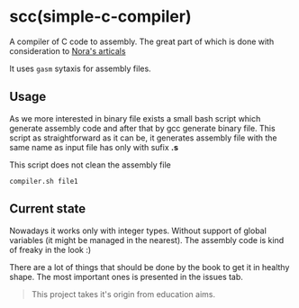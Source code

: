 # scc(simple-c-compiler)

A compiler of C code to assembly. The great part of which is done with consideration to [Nora's articals](https://norasandler.com/2017/11/29/Write-a-Compiler.html)

It uses `gasm` sytaxis for assembly files.

## Usage

As we more interested in binary file exists a small bash script which generate assembly code and after that by gcc generate binary file. This script as straightforward as it can be, it generates assembly file with the same name as input file has only with sufix __.s__

This script does not clean the assembly file

```
compiler.sh file1
```


## Current state

Nowadays it works only with integer types. Without support of global variables (it might be managed in the nearest).
The assembly code is kind of freaky in the look :)

There are a lot of things that should be done by the book to get it in healthy shape. The most important ones is presented in the issues tab.

> This project takes it's origin from education aims.

